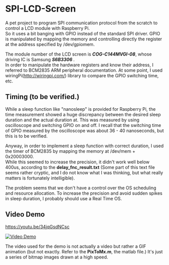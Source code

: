 # SPI-LCD-Screen
A pet project to program SPI communication protocol from the scratch to control a LCD module with Raspberry Pi.<br>
So it uses a bit banging with GPIO instead of the standard SPI driver.
GPIO is manipulated by mapping the memory and controlling directly the register at the address specified by /dev/gpiomem.<br>

The module number of the LCD screen is <b><i>COG-C144MVGI-08</i></b>, whose driving IC is Samsung <b><i>S6B3306 </b></i>.<br>
In order to manipulate the hardware registers and know their address, I referred to BCM2835 ARM peripheral documentation.
At some point, I used wiringPi(http://wiringpi.com/) library to compare the GPIO switching time, etc.


## Timing (to be verified.)
While a sleep function like "nanosleep" is provided for Raspberry Pi, the time measurement showed a huge discrepancy between the desired sleep duration and the actual duration at. This was measured by using oscilloscope and switching GPIO on and off. I recall that the switching time of GPIO measured by the oscilloscope was about 36 - 40 nanoseconds, but this is to be verified.<br>

Anyway, in order to implement a sleep function with correct duration, I used the timer of BCM2835 by mapping the memory at /dev/mem + 0x20003000.<br>
While this seemed to increase the precision, it didn't work well below 400us, according to the <b>delay_fnc_result.txt</b> (Some part of this text file seems rather cryptic, and I do not know what I was thinking, but what really matters is fortunately intelligible). <br>
  
The problem seems that we don't have a control over the OS scheduling and resource allocation. To increase the precision and avoid sudden spikes in sleep duration, I probably should use a Real Time OS. 



## Video Demo
https://youtu.be/34jqGsdNCsc 

[![Video Demo](https://img.youtube.com/vi/34jqGsdNCsc/0.jpg)](https://www.youtube.com/watch?v=34jqGsdNCsc)

The video used for the demo is not actually a video but rather a GIF animation (but not exactly. Refer to the <b>PixToMx.m</b>, the matlab file.) 
It's just a series of bitmap images drawn at a high speed.

